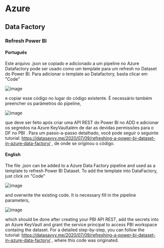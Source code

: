 # Azure 
## Data Factory
### Refresh Power BI

#### Português
Este arquivo .json se copiado e adicionado a um pipeline no Azure Datafactory pode ser usado como um template para um refresh no Dataset do Power BI. 
Para adicionar o template ao Datafactory, basta clicar em "Code"

![image](https://user-images.githubusercontent.com/45773133/123710073-7c512300-d844-11eb-940b-bcfc76ce94bd.png)

e copiar esse código no lugar do código existente. É necessário também preencher os parâmetros do pipeline,

![image](https://user-images.githubusercontent.com/45773133/123711069-372df080-d846-11eb-8c68-5ca4cbe28e7a.png)

que deve ser feito após criar uma API REST do Power BI no ADD e adicionar os segredos na Azure KeyVaultalém de dar as devidas permissões para o DF no PBI . Para um passo-a-passo detalhado, você pode seguir o seguinte tutorial: https://datasavvy.me/2020/07/09/refreshing-a-power-bi-dataset-in-azure-data-factory/ , de onde se originou o código.



#### English
The file .json can be added to a Azure Data Factory pipeline and used as a template to refresh Power BI Dataset.
To add the template into DataFactory, just click on "Code" 

![image](https://user-images.githubusercontent.com/45773133/123710073-7c512300-d844-11eb-940b-bcfc76ce94bd.png)

and overwrite the existing code. It is necessary fill in the pipeline parameters,

![image](https://user-images.githubusercontent.com/45773133/123711069-372df080-d846-11eb-8c68-5ca4cbe28e7a.png)

which should be done after creating your PBI API REST, add the secrets into an Azure KeyVault and grant the service principal to access PBI workspace contaiing the dataset. For a detailed step-by-step, you can follow the tutorial: https://datasavvy.me/2020/07/09/refreshing-a-power-bi-dataset-in-azure-data-factory/ , where this code was originated.
